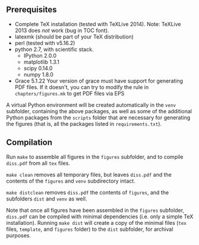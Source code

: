 ## Prerequisites ##

*   Complete TeX installation (tested with TeXLive 2014).
    Note: TeXLive 2013 does *not* work (bug in TOC font).
*   latexmk (should be part of your TeX distribution)
*   perl (tested with v5.16.2)
*   python 2.7, with scientific stack.
      *   IPython 2.0.0
      *   matplotlib 1.3.1
      *   scipy 0.14.0
      *   numpy 1.8.0
*   Grace 5.1.22
    Your version of grace must have support for generating PDF files. If it
    doesn't, you can try to modify the rule in `chapters/figures.mk` to get PDF
    files via EPS

A virtual Python environment will be created automatically in the `venv`
subfolder, containing the above packages, as well as some of the additional
Python packages from the `scripts` folder that are necessary for generating the
figures (that is, all the packages listed in `requirements.txt`).

## Compilation ##

Run `make` to assemble all figures in the `figures` subfolder, and to compile
`diss.pdf` from all `tex` files.

`make clean` removes all temporary files, but leaves `diss.pdf` and the contents
of the `figures` and `venv` subdirectory intact.

`make distclean` removes `diss.pdf` the contents of `figures`, and the
subfolders `dist` and `venv` as well.

Note that once all figures have been assembled in the `figures` subfolder,
`diss.pdf` can be compiled with minimal dependencies (i.e. only a simple TeX
installation). Running `make dist` will create a copy of the minimal files
(`tex` files, `template`, and `figures` folder) to the `dist` subfolder, for
archival purposes.
